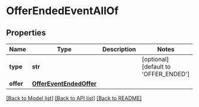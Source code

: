 # OfferEndedEventAllOf

## Properties
Name | Type | Description | Notes
------------ | ------------- | ------------- | -------------
**type** | **str** |  | [optional] [default to 'OFFER_ENDED']
**offer** | [**OfferEventEndedOffer**](OfferEventEndedOffer.md) |  | 

[[Back to Model list]](../README.md#documentation-for-models) [[Back to API list]](../README.md#documentation-for-api-endpoints) [[Back to README]](../README.md)


